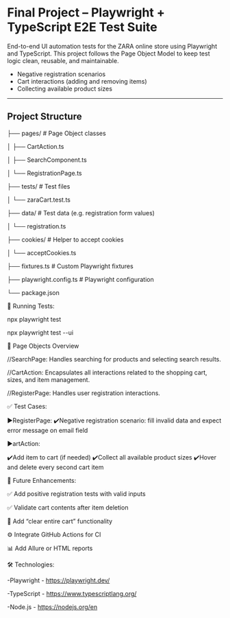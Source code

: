 
#  Final Project – Playwright + TypeScript E2E Test Suite

End-to-end UI automation tests for the ZARA online store using Playwright and TypeScript. 
This project follows the Page Object Model to keep test logic clean, reusable, and maintainable.

-  Negative registration scenarios
-  Cart interactions (adding and removing items)
-  Collecting available product sizes

---

##  Project Structure

├── pages/                              # Page Object classes

│   ├── CartAction.ts

│   ├── SearchComponent.ts

│   └── RegistrationPage.ts

├── tests/                              # Test files

│   └── zaraCart.test.ts

├── data/                               # Test data (e.g. registration form values)

│   └── registration.ts

├── cookies/                            # Helper to accept cookies

│   └── acceptCookies.ts

├── fixtures.ts                         # Custom Playwright fixtures

├── playwright.config.ts                # Playwright configuration

└── package.json




🚀 Running Tests:

npx playwright test

npx playwright test --ui



🧩 Page Objects Overview

//SearchPage:
Handles searching for products and selecting search results.



//CartAction:
Encapsulates all interactions related to the shopping cart, sizes, and item management.



//RegisterPage:
Handles user registration interactions.




✅ Test Cases:

 ▶️RegisterPage:
✔️Negative registration scenario: fill invalid data and expect error message on email field



▶️artAction:

✔️Add item to cart (if needed)
✔️Collect all available product sizes
✔️Hover and delete every second cart item


🔄 Future Enhancements:



✅ Add positive registration tests with valid inputs

✅ Validate cart contents after item deletion

🔄 Add “clear entire cart” functionality

⚙️ Integrate GitHub Actions for CI

📊 Add Allure or HTML reports


🛠 Technologies:



-Playwright - https://playwright.dev/

-TypeScript - https://www.typescriptlang.org/

-Node.js - https://nodejs.org/en

















